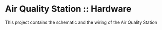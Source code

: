 # Air Quality Station :: Hardware
This project contains the schematic and the wiring of the Air Quality Station

